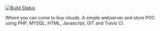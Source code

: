 [![Build Status](https://travis-ci.com/Nathan-Nesbitt/Welcome2TheCloud.svg?token=D4VK1pxxdxMWgNqgGdYi&branch=master)](https://travis-ci.com/Nathan-Nesbitt/Welcome2TheCloud)

Where you can come to buy clouds. A simple webserver and store POC using PHP, MYSQL, HTML, Javascript, GIT and Travis CI. 
